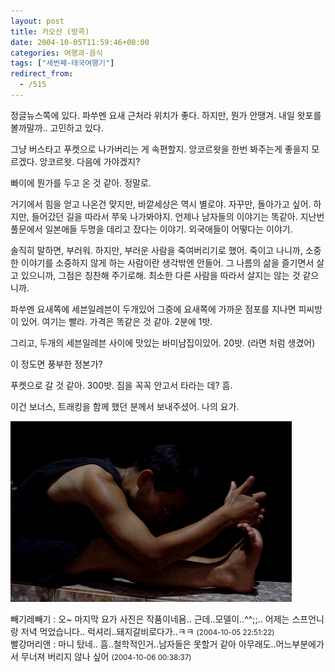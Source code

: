 ```yaml
---
layout: post
title: 카오산 (방콕)
date: 2004-10-05T11:59:46+00:00
categories: 여행과-음식
tags: ["세번째-태국여행기"]
redirect_from:
  - /515
---
```


정글뉴스쪽에 있다. 파쑤멘 요새 근처라 위치가 좋다. 하지만, 뭔가 안땡겨. 내일 왓포를 볼까말까.. 고민하고 있다.

그냥 버스타고 푸켓으로 나가버리는 게 속편할지. 앙코르왓을 한번 봐주는게 좋을지 모르겠다. 앙코르왓. 다음에 가야겠지?

빠이에 뭔가를 두고 온 것 같아. 정말로.

거기에서 힘을 얻고 나온건 맞지만, 바깥세상은 역시 별로야. 자꾸만, 돌아가고 싶어. 하지만, 들어갔던 길을 따라서 쭈욱 나가봐야지. 언제나 남자들의 이야기는 똑같아. 지난번 풀문에서 일본애들 두명을 데리고 잤다는 이야기. 외국애들이 어떻다는 이야기.

솔직히 말하면, 부러워. 하지만, 부러운 사람을 죽여버리기로 했어. 죽이고 나니까, 소중한 이야기를 소중하지 않게 하는 사람이란 생각밖엔 안들어. 그 나름의 삶을 즐기면서 살고 있으니까, 그점은 칭찬해 주기로해. 최소한 다른 사람을 따라서 살지는 않는 것 같으니까.

파쑤멘 요새쪽에 세븐일레븐이 두개있어 그중에 요새쪽에 가까운 점포를 지나면 피씨방이 있어. 여기는 빨라. 가격은 똑같은 것 같아. 2분에 1밧.

그리고, 두개의 세븐일레븐 사이에 맛있는 바미남집이있어. 20밧. (라면 처럼 생겼어)

이 정도면 풍부한 정본가?

푸켓으로 갈 것 같아. 300밧. 짐을 꼭꼭 안고서 타라는 데? 흠.

이건 보너스, 트래킹을 함께 했던 분께서 보내주셨어. 나의 요가.

![ ](/assets/media/uploads_2004_10_noname.gif)
<div id=comments>
<div class=comment>
<!--- cmt:866 --->
<!--- mail: --->
<!--- parent:0 --->
빼기레빼기 : 
오~ 마지막 요가 사진은 작품이네욤..
근데..모델이..^^;;..
어제는 스프언니랑 저녁 먹었습니다..
럭셔리..돼지갈비로다가..ㅋㅋ
 <small>(2004-10-05 22:51:22)</small>
</div>
<div class=comment>
<!--- cmt:867 --->
<!--- mail: --->
<!--- parent:0 --->
빨강머리앤 : 
마니 탔네..
흠..철학적인거..남자들은 못할거 같아
아무래도..어느부분에가서 무너져 버리지 않나 싶어
 <small>(2004-10-06 00:38:37)</small>
</div>
</div>
